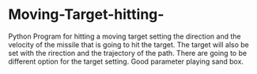 # Moving-Target-hitting-
Python Program for hitting a moving target setting the direction and the velocity of the missile that is going to hit the target. The target will also be set with the rirection and the trajectory of the path. There are going to be different option for the target setting. Good parameter playing sand box.
